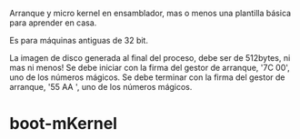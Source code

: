 Arranque y micro kernel en ensamblador, mas o menos una plantilla básica para aprender en casa.

Es para máquinas antiguas de 32 bit.

La imagen de disco generada al final del proceso, debe ser de 512bytes, ni mas ni menos!
Se debe iniciar con la firma del gestor de arranque, '7C 00', uno de los números mágicos.
Se debe terminar con la firma del gestor de arranque, '55 AA ', uno de los números mágicos.

# boot-mKernel
